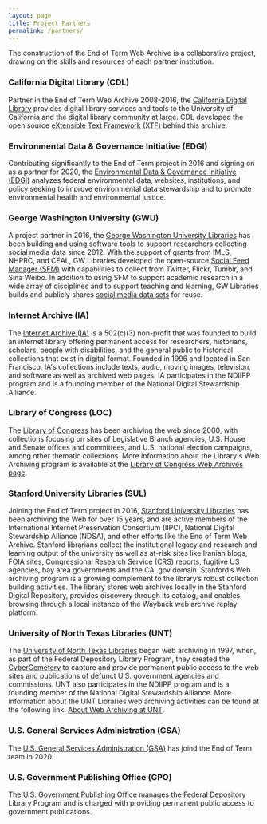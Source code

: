 ```yaml
---
layout: page
title: Project Partners
permalink: /partners/
---
```


The construction of the End of Term Web Archive is a collaborative project,
drawing on the skills and resources of each partner institution.

### California Digital Library (CDL)

Partner in the End of Term Web Archive 2008-2016, the [California Digital Library][cdl] provides
digital library services and tools to the University of California and the digital library
community at large. CDL developed the open source [eXtensible Text Framework (XTF)][xtf]
behind this archive.

### Environmental Data & Governance Initiative (EDGI)

Contributing significantly to the End of Term project in 2016 and signing on as a partner
for 2020, the [Environmental Data & Governance Initiative (EDGI)][edgi] analyzes federal
environmental data, websites, institutions, and policy seeking to improve environmental
data stewardship and to promote environmental health and environmental justice.

### George Washington University (GWU)

A project partner in 2016, the [George Washington University Libraries][gwu] has been building
and using software tools to support researchers collecting social media data since 2012.
With the support of grants from IMLS, NHPRC, and CEAL, GW Libraries developed the open-source
[Social Feed Manager (SFM)](sfm) with capabilities to collect from Twitter, Flickr, Tumblr, and
Sina Weibo. In addition to using SFM to support academic research in a wide array of
disciplines and to support teaching and learning, GW Libraries builds and publicly shares
[social media data sets][social_media_data] for reuse.

### Internet Archive (IA)

The [Internet Archive (IA)][ia] is a 502(c)(3) non-profit that was founded to build an internet
library offering permanent access for researchers, historians, scholars, people with disabilities,
and the general public to historical collections that exist in digital format. Founded in 1996 and
located in San Francisco, IA's collections include texts, audio, moving images, television, and
software as well as archived web pages. IA participates in the NDIIPP program and is a founding
member of the National Digital Stewardship Alliance.

### Library of Congress (LOC)

The [Library of Congress][loc] has been archiving the web since 2000, with collections focusing on
sites of Legislative Branch agencies, U.S. House and Senate offices and committees, and U.S.
national election campaigns, among other thematic collections. More information about the
Library's Web Archiving program is available at the
[Library of Congress Web Archives page][loc_web_archives].

### Stanford University Libraries (SUL)

Joining the End of Term project in 2016, [Stanford University Libraries][sul]
has been archiving the Web for over 15 years, and are active
members of the International Internet Preservation Consortium (IIPC), National Digital Stewardship
Alliance (NDSA), and other efforts like the End of Term Web Archive. Stanford librarians collect
the institutional legacy and research and learning output of the university as well as at-risk
sites like Iranian blogs, FOIA sites, Congressional Research Service (CRS) reports, fugitive US
agencies, bay area governments and the CA .gov domain. Stanford’s Web archiving program is a
growing complement to the library’s robust collection building activities. The library stores web
archives locally in the Stanford Digital Repository, provides discovery through its catalog, and
enables browsing through a local instance of the Wayback web archive replay platform.

### University of North Texas Libraries (UNT)

The [University of North Texas Libraries][unt] began web archiving in 1997, when, as part of the
Federal Depository Library Program, they created the [CyberCemetery][cybercemetery] to capture
and provide permanent public access to the web sites and publications of defunct U.S. government
agencies and commissions. UNT also participates in the NDIIPP program and is a founding member of
the National Digital Stewardship Alliance. More information about the UNT Libraries web archiving
activities can be found at the following link: [About Web Archiving at UNT][unt_web_archiving].

### U.S. General Services Administration (GSA)

The [U.S. General Services Administration (GSA)][gsa] has joind the End of Term team in 2020.

### U.S. Government Publishing Office (GPO)

The [U.S. Government Publishing Office][gpo] manages the Federal Depository Library Program and is
charged with providing permanent public access to government publications.

[cdl]: http://www.cdlib.org/
[xtf]: http://xtf.cdlib.org/
[edgi]: https://envirodatagov.org/
[gwu]: https://www.gwu.edu/
[sfm]: https://gwu-libraries.github.io/sfm-ui/
[social_media_data]: https://dataverse.harvard.edu/dataverse.xhtml?alias=gwu-libraries
[ia]: https://www.archive.org/
[loc]: https://www.loc.gov/
[loc_web_archives]: https://www.loc.gov/webarchiving/
[sul]: https://library.stanford.edu/
[unt]: https://library.unt.edu/
[cybercemetery]: https://digital.library.unt.edu/explore/collections/GDCC/
[unt_web_archiving]: https://library.unt.edu/digital-projects-unit/web-archiving/
[gsa]: https://www.gsa.gov/
[gpo]: http://www.gpo.gov/
